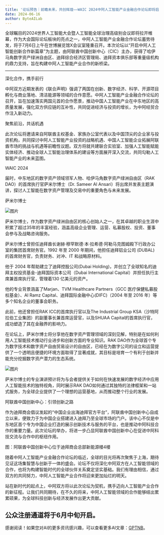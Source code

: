 ```yaml
---
title: '论坛预告｜前瞻未来，共创辉煌——WAIC 2024中阿人工智能产业金融合作论坛即将启幕'
date: 2024-06-16
author: ByteAILab
---
```


全球瞩目的2024世界人工智能大会暨人工智能全球治理高级别会议即将拉开帷幕，作为大会国际论坛板块的亮点之一，中阿人工智能产业金融合作论坛蓄势待发，将于7月6日上午在世博展览馆X会议室隆重召开。本次论坛以“开启中阿人工智能创新合作新篇章”为主题，由阿联酋中国创新中心（CIC）主办，获得了哈伊马角数字资产绿洲自由区、迪拜综合经济区管理局、迪拜资本俱乐部等重量级机构的鼎力支持，旨在构建中阿人工智能产业合作的新桥梁。

---


深化合作，携手前行

中阿双方近期发表的《联合声明》强调了两国在创新、数字经济、科学、开源项目孵化与商业落地、清洁能源等领域的合作意愿。中阿人工智能产业金融合作论坛的召开，旨在加速落实两国元首的合作愿景，推动中国人工智能产业在中东地区的高质量发展，强化双方供应链的互补性，共同促进经济与投资的增长，为中阿经贸合作注入新动力。

聚焦前沿，共话机遇

此次论坛将邀请来自阿联酋主权基金、家族办公室代表以及中国顶尖的企业家与投资机构，共同探讨中阿人工智能产业投资的战略机遇、中国人工智能企业拓展阿联酋市场的挑战与机遇等前瞻性议题。双方将就共建联合实验室、加强人工智能赋能实体经济、推动全球人工智能治理体系的建设等方面展开深入交流，共同勾勒人工智能产业的未来蓝图。

WAIC 2024

届时，中东地区的数字资产领域领军人物、哈伊马角数字资产绿洲自由区（RAK DAO）的首席执行官萨米尔博士（Dr. Sameer Al Ansari）将出席并发表主题演讲，探讨人工智能在数字资产管理及交易中的重要角色与未来发展。

萨米尔博士

![图片](https://image.jiqizhixin.com/uploads/editor/8c857514-d5b7-490f-ac78-ef4f09001663/1718353813271.png)

萨米尔博士，作为数字资产绿洲自由区的核心创始人之一，在其卓越的职业生涯中积累了超过35年的丰富经验，涵盖高级企业管理、运营、私募股权、投资、董事会参与及战略咨询服务。

萨米尔博士曾担任迪拜酋长谢赫·穆罕默德·本·拉希德·阿勒马克图姆殿下行政办公室的集团首席财务官。1992 年至 2000 年期间，他担任迪拜铝业公司 (DUBAL) 的首席财务官，负责财务、对冲、IT 和战略原材料。

他于 2004 年帮助建立了迪拜控股公司(Dubai Holding)，并创立了全球知名的迪拜主权投资基金-迪拜国际资本公司（Dubai International Capital）并担任执行主席兼首席执行官，管理着130 亿美元的资产。

他的专业背景涵盖了Marjan、TVM Healthcare Partners（GCC 医疗保健私募股权基金）、Al Ramz Capital、迪拜国际金融中心(DIFC)（2004 年至 2016 年）等多个知名企业的董事会职务。

此前，他还曾担任RAK ICC的首席执行官以及The Industrial Group KSA（沙特阿拉伯工业集团）的副董事长兼首席运营官，以及SHUAA Capital的首席执行官，成功塑造了其在金融界的影响力。

在论坛上，萨米尔博士将分享他在数字资产管理领域的深刻见解，特别是在如何利用人工智能技术推动行业进步和创新方面的专业知识。RAK DAO作为全球首个专为数字技术和数字资产自由贸易设计的自由区，已经在为数字公司的设立和运营提供了一个透明且便捷的环境方面取得了显著成就，其目标是培育一个有利于创新并能充分挖掘数字资产潜力的生态系统。

![图片](https://image.jiqizhixin.com/uploads/editor/9675d94a-baf3-440d-95b9-0910f20a5c15/1718353813293.png)

萨米尔博士的专业演讲预计将为与会者提供关于如何在快速发展的数字经济中应用人工智能技术的独特视角，同时展示RAK DAO如何通过其独特的法律框架和一站式服务，为全球企业提供了一个理想的运营基地，从而推动整个行业的发展。

阿联酋中国创新中心：引领创新之路

作为迪拜商会倡议发起的“中国企业出海迪拜官方平台”，阿联酋中国创新中心自成立以来，便致力于为中国企业搭建进入迪拜乃至全球市场的门户。该中心不仅是中东地区首个专为中国企业打造的展示创新技术与服务的平台，也是推动中阿科技合作的重要力量。此次论坛的举办，将进一步凸显阿联酋中国创新中心在促进中阿科技交流与合作中的枢纽作用。

图：阿联酋中国创新中心位于迪拜商会总部新能源楼4楼

随着中阿人工智能产业金融合作论坛的临近，全球的目光将再次聚焦于上海，期待见证这场集智慧与创新于一体的盛会。论坛不仅将深化中阿双方在人工智能领域的合作，也将为构建智能时代的全球伙伴关系奠定坚实基础。我们有理由相信，通过双方的共同努力，中阿人工智能产业合作将迎来更加灿烂的明天。

站在新时代的起点上，中阿双方将以此次论坛为契机，携手迈向人工智能产业合作的新征程。让我们共同期待，在不久的将来，中阿人工智能领域的合作能够结出累累硕果，为全球科技创新与经济发展作出更大贡献。

公众注册通道将于6月中旬开启。
---
感谢阅读！如果您对AI的更多资讯感兴趣，可以查看更多AI文章：[GPTNB](https://gptnb.com)。
